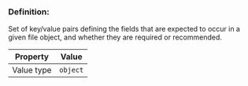 ### Definition: 

Set of key/value pairs defining the fields that are expected to occur in a given file object, and whether they are required or recommended.

| Property | Value |
|----------|--------|
| Value type | `object` |